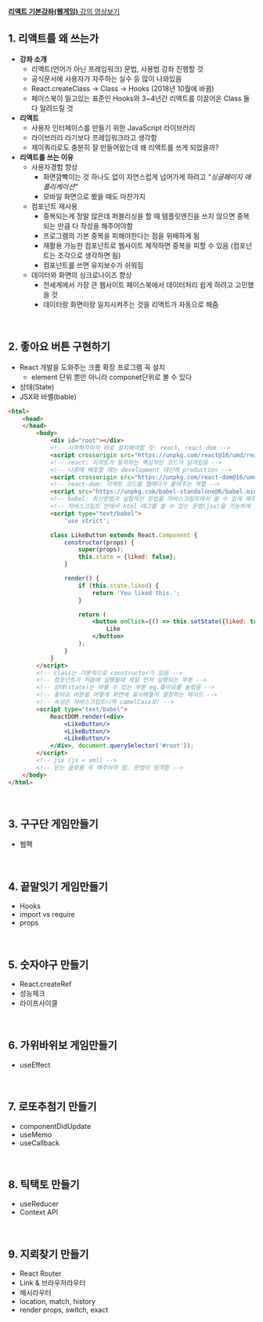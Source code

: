 [__리액트 기본강좌(웹게임)__ 강의 영상보기](https://www.youtube.com/watch?v=V3QsSrldHqI&list=PLcqDmjxt30RtqbStQqk-eYMK8N-1SYIFn&index=2&t=0s)

## 1. 리액트를 왜 쓰는가
- __강좌 소개__
    - 리액트(언어가 아닌 프레임워크) 문법, 사용법 강좌 진행할 것
    - 공식문서에 사용자가 자주하는 실수 등 많이 나와있음
    - React.createClass -> Class -> Hooks (2018년 10월에 바뀜)
    - 페이스북이 밀고있는 표준인 Hooks와 3~4년간 리액트를 이끌어온 Class 둘 다 알려드릴 것
- __리액트__
     - 사용자 인터페이스를 만들기 위한 JavaScript 라이브러리
     - 라이브러리 라기보다 프레임워크라고 생각함
     - 제이쿼리로도 충분히 잘 만들어왔는데 왜 리액트를 쓰게 되었을까?
- __리액트를 쓰는 이유__
     - 사용자경험 향상
        - 화면깜빡이는 것 하나도 없이 자연스럽게 넘어가게 하려고 _"싱글페이지 애플리케이션"_
        - 모바일 화면으로 봤을 때도 마찬가지
     - 컴포넌트 재사용
        - 중복되는게 정말 많은데 퍼블리싱을 할 때 템플릿엔진을 쓰지 않으면 중복되는 만큼 다 작성을 해주어야함
        - 프로그램의 기본 중복을 피해야한다는 점을 위배하게 됨
        - 재활용 가능한 컴포넌트로 웹사이트 제작하면 중복을 피할 수 있음 (컴포넌트는 조각으로 생각하면 됨)
        - 컴포넌트를 쓰면 유지보수가 쉬워짐
     - 데이터와 화면의 싱크로나이즈 향상
        - 전세계에서 가장 큰 웹사이트 페이스북에서 데이터처리 쉽게 하려고 고민했을 것
        - 데이터랑 화면이랑 일치시켜주는 것을 리액트가 자동으로 해줌
<br>

## 2. 좋아요 버튼 구현하기
- React 개발을 도와주는 크롬 확장 프로그램 꼭 설치
    - element 단위 뿐만 아니라 componet단위로 볼 수 있다
- 상태(State)
- JSX와 바벨(bable)
```html
<html>
    <head>
    </head>
        <body>
            <div id="root"></div>
            <!-- 시작하자마자 바로 설치해야할 것: react, react-dom -->
            <script crossorigin src="https://unpkg.com/react@16/umd/react.development.js"></script>
            <!-- react: 리액트가 동작하는 핵심적인 코드가 담겨있음 -->
            <!-- 나중에 배포할 때는 development 대신에 production -->
            <script crossorigin src="https://unpkg.com/react-dom@16/umd/react-dom.development.js"></script>
            <!-- react-dom: 리액트 코드를 웹에다가 붙여주는 역할 -->
            <script src="https://unpkg.com/babel-standalone@6/babel.min.js"></script>
            <!-- babel: 최신문법과 실험적인 문법을 자바스크립트에서 쓸 수 있게 해주는 문법 -->
            <!-- 자바스크립트 안에서 html 태그를 쓸 수 있는 문법(jsx)을 가능하게 해줌 -->
            <script type="text/babel">
                'use strict';

            class LikeButton extends React.Component {
                constructor(props) {
                    super(props);
                    this.state = {liked: false};
                }

                render() {
                    if (this.state.liked) {
                        return 'You liked this.';
                    }

                    return (
                        <button onClick={() => this.setState({liked: true})}>
                            Like
                        </button>
                    );
                }
            }
        </script>
        <!-- class는 기본적으로 constructor가 있음 -->
        <!-- 컴포넌트가 처음에 실행될때 제일 먼저 실행되는 부분 -->
        <!-- 상태(state)는 바뀔 수 있는 부분 eg.좋아요를 눌렀음 -->
        <!-- 좋아요 버튼을 어떻게 화면에 표시해줄지 결정하는 메서드 -->
        <!-- 속성은 자바스크립트니까 camelCase로! -->
        <script type="text/babel">
            ReactDOM.render(<div>
                <LikeButton/>
                <LikeButton/>
                <LikeButton/>
            </div>, document.querySelector('#root'));
        </script>
        <!-- jsx (js + xml) -->
        <!-- 닫는 괄호를 꼭 해주어야 함. 문법이 엄격함 -->
    </body>
</html>
```
<br>

## 3. 구구단 게임만들기
- 웹팩
<br>

## 4. 끝말잇기 게임만들기
- Hooks
- import vs require
- props
<br>

## 5. 숫자야구 만들기
- React.createRef
- 성능체크
- 라이프사이클
<br>

## 6. 가위바위보 게임만들기
- useEffect
<br>

## 7. 로또추첨기 만들기
- componentDidUpdate
- useMemo
- useCallback
<br>

## 8. 틱택토 만들기
- useReducer
- Context API
<br>

## 9. 지뢰찾기 만들기
- React Router
- Link & 브라우저라우터
- 해시라우터
- location, match, history
- render props, switch, exact

